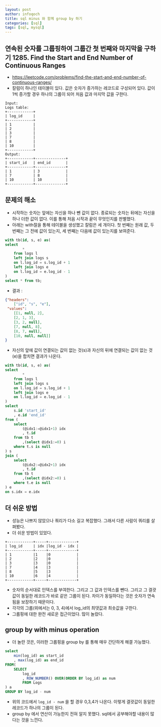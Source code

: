 ```yaml
---
layout: post
author: infoqoch
title: sql minus 와 함께 group by 하기
categories: [sql]
tags: [sql, mysql]
---
```


## 연속된 숫자를 그룹핑하여 그룹간 첫 번째와 마지막을 구하기 1285. Find the Start and End Number of Continuous Ranges
- https://leetcode.com/problems/find-the-start-and-end-number-of-continuous-ranges/
- 칼럼이 하나인 테이블이 있다. 값은 숫자가 증가하는 레코드로 구성되어 있다. 값이 1씩 증가할 경우 하나의 그룹이 되어 처음 값과 마지막 값을 구한다. 

```text
Input: 
Logs table:
+------------+
| log_id     |
+------------+
| 1          |
| 2          |
| 3          |
| 7          |
| 8          |
| 10         |
+------------+
Output: 
+------------+--------------+
| start_id   | end_id       |
+------------+--------------+
| 1          | 3            |
| 7          | 8            |
| 10         | 10           |
+------------+--------------+
```

## 문제의 해소
- 시작하는 숫자는 앞에는 자신을 하나 뺀 값이 없다. 종료되는 숫자는 뒤에는 자신을 하나 더한 값이 없다. 이를 통해 처음 시작과 끝이 무엇인지를 판별했다. 
- 아래는 with절을 통해 테이블을 생성했고 칼럼은 세 개이다. 첫 번째는 원래 값, 두 번째는 그 전에 값이 있는지, 세 번째는 다음에 값이 있는지를 보여준다. 

```sql
with tb(id, s, e) as(
select 
        *   
    from logs l
    left join logs s
    on l.log_id = s.log_id + 1
    left join logs e
    on l.log_id = e.log_id - 1
)
select * from tb;
```

- 결과 : 
  
```json
{"headers": 
    ["id", "s", "e"],
 "values": 
    [[1, null, 2],
    [2, 1, 3],
    [3, 2, null],
    [7, null, 8],
    [8, 7, null],
    [10, null, null]]
}
```

- 자신의 앞에 값이 연결되는 값이 없는 것(s)과 자신의 뒤에 연결되는 값이 없는 것(e)을 합치면 결과가 나온다. 

```sql
with tb(id, s, e) as(
select 
        *   
    from logs l
    left join logs s
    on l.log_id = s.log_id + 1
    left join logs e
    on l.log_id = e.log_id - 1
)
select
    s.id 'start_id'
    , e.id 'end_id'
from (
    select 
        (@idx1:=@idx1+1) idx
        , t.id
    from tb t
        ,(select @idx1:=0) i
    where t.s is null 
) s
join (
    select 
        (@idx2:=@idx2+1) idx
        , t.id
    from tb t
        ,(select @idx2:=0) i
    where t.e is null 
) e
on s.idx = e.idx
```

## 더 쉬운 방법
- 성능은 나쁘지 않았으나 쿼리가 다소 길고 복잡했다. 그래서 다른 사람이 쿼리를 살펴봤다.
- 더 쉬운 방법이 있었다. 
  
```text
+------------+-----+-------------+
| log_id     | idx |log_id - idx |
+------------+-----+-------------+
| 1          |1    |0            |
| 2          |2    |0            |
| 3          |3    |0            |
| 7          |4    |3            |
| 8          |5    |3            |
| 10         |6    |4            |
+------------+-----+-------------+
```

- 숫자의 순서대로 인덱스를 부여한다. 그리고 그 값과 인덱스를 뺀다. 그리고 그 결괏값이 동일한 레코드가 바로 같은 그룹이 된다. 차이가 동일하다는 것은 숫자가 연속됨을 보장하기 때문이다. 
- 각각의 그룹(위에서는 0, 3, 4)에서 log_id의 최댓값과 최솟값을 구한다. 
- 그룹핑에 대한 완전 새로운 접근이었다. 많이 놀랐다. 

## group by with minus operation
- 더 놀란 것은, 이러한 그룹핑을 group by 를 통해 매우 간단하게 해결 가능했다. 

```sql
select 
    min(log_id) as start_id
    , max(log_id) as end_id
FROM(
    SELECT 
        log_id
        , ROW_NUMBER() OVER(ORDER BY log_id) as num 
        FROM Logs
) a
GROUP BY log_id - num
```

- 위의 코드에서 `log_id - num` 을 할 경우 0,3,4가 나온다. 이렇게 결괏값이 동일한 레코드가 하나의 그룹이 된다. 
- group by 에서 연산이 가능한지 전혀 알지 못했다. sql에서 공부해야할 내용이 많다는 것을 느낀다. 
